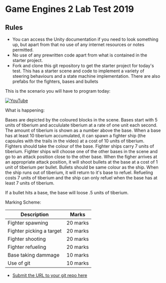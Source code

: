 # Game Engines 2 Lab Test 2019

## Rules

- You can access the Unity documentation if you need to look something up, but apart from that no use of any internet resources or notes permitted. 
- No use of any prewritten code apart from what is contained in the starter project.
- Fork and clone this git repository to get the starter project for today's test. This has a starter scene and code to implement a variety of steering behaviours and a state machine implementation. There are also prefabs for the fighters, bases and bullets

This is the scenario you will have to program today:

[![YouTube](http://img.youtube.com/vi/PEg3ZzsyzKA/0.jpg)](https://www.youtube.com/watch?v=PEg3ZzsyzKA)

What is happening:

Bases are depicted by the coloured blocks in the scene. Bases start with 5 units of tiberium and accululate tiberium at a rate of one unit each second. The amount of tiberium is shown as a number above the base. When a base has at least 10 tiberium accumulated, it can spawn a fighter ship (the capsules with the trails in the video) at a cost of 10 units of tiberium. Fighters should take the colour of the base. Fighter ships carry 7 units of tiberium. Fighter ships will choose one of the other bases in the scene and go to an attack position close to the other base. When the figher arrives at an appropriate attack position, it will shoot bullets at the base at a cost of 1 unit of tiberium per bullet. Bullets should be same colour as the ship. When the ship runs out of tiberium, it will return to it's base to refuel. Refueling costs 7 units of tiberium and the ship can only refuel when the base has at least 7 units of tiberium. 

If a bullet hits a base, the base will loose .5 units of tiberium.

Marking Scheme:

| Description | Marks |
|-------------|-------|
| Fighter spawning | 20 marks |
| Fighter picking a target | 20 marks |
| Fighter shooting | 20 marks |
| Fighter refueling |20 marks |
| Base taking dammage | 10 marks |
| Use of git | 10 marks |

- [Submit the URL to your git repo here](https://docs.google.com/forms/d/e/1FAIpQLSc3LiK98GG_KJL0OtqPJqPlUQX5aGSOZCWD6u7vzpLrD3M_8w/viewform)